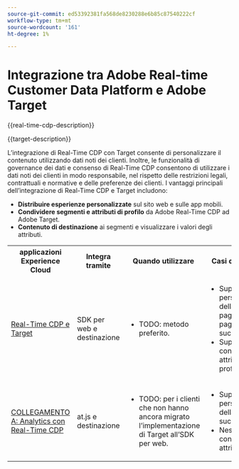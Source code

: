 ```yaml
---
source-git-commit: ed53392381fa568de8230288e6b85c87540222cf
workflow-type: tm+mt
source-wordcount: '161'
ht-degree: 1%

---
```



# Integrazione tra Adobe Real-time Customer Data Platform e Adobe Target

{{real-time-cdp-description}}

{{target-description}}

L’integrazione di Real-Time CDP con Target consente di personalizzare il contenuto utilizzando dati noti dei clienti. Inoltre, le funzionalità di governance dei dati e consenso di Real-Time CDP consentono di utilizzare i dati noti dei clienti in modo responsabile, nel rispetto delle restrizioni legali, contrattuali e normative e delle preferenze dei clienti. I vantaggi principali dell’integrazione di Real-Time CDP e Target includono:

+ **Distribuire esperienze personalizzate** sul sito web e sulle app mobili.
+ **Condividere segmenti e attributi di profilo** da Adobe Real-Time CDP ad Adobe Target.
+ **Contenuto di destinazione** ai segmenti e visualizzare i valori degli attributi.

<table>
    <tr>
        <tr>
            <th>applicazioni Experience Cloud</th>
            <th>Integra tramite</th>
            <th>Quando utilizzare</th>
            <th>Casi d’uso comuni</th>
        </tr>
    </tr>
    <tr>
        <td><a href="../../integrations/tutorials/real-time-cdp-target/web-sdk-and-target-destination.md" target="_blank" rel="noreferrer">Real-Time CDP e Target</a></td>
        <td>SDK per web e destinazione</td>
        <td>
            <ul>
                <li>TODO: metodo preferito.</li>
            </ul>
        </td>
        <td>
            <ul>
                <li>Supporta la personalizzazione della stessa pagina e della pagina successiva.</li>
                <li>Supporta la condivisione degli attributi del profilo.</li>
            </ul>
        </td>
    </tr>
    <tr>
        <td><a href="https://adobe.com" target="_blank" rel="noreferrer">COLLEGAMENTO A: Analytics con Real-Time CDP</a></td>
        <td>at.js e destinazione</td>
        <td>
            <ul>
                <li>TODO: per i clienti che non hanno ancora migrato l’implementazione di Target all’SDK per web.</li>
            </ul>
        </td>
        <td>
            <ul>
                <li>Supporta la personalizzazione della sessione successiva.</li>
                <li>Nessuna condivisione di attributi di profilo.</li>
            </ul>
        </td>
    </tr>            
</table>
